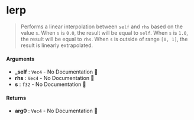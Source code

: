 # lerp

>  Performs a linear interpolation between `self` and `rhs` based on the value `s`.
>  When `s` is `0.0`, the result will be equal to `self`.  When `s` is `1.0`, the result
>  will be equal to `rhs`. When `s` is outside of range `[0, 1]`, the result is linearly
>  extrapolated.

#### Arguments

- **\_self** : `Vec4` \- No Documentation 🚧
- **rhs** : `Vec4` \- No Documentation 🚧
- **s** : `f32` \- No Documentation 🚧

#### Returns

- **arg0** : `Vec4` \- No Documentation 🚧